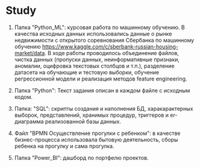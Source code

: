 # Study
<!-- В папках выложены примеры работ, выполненные за время обучения в GeekBrains -->

1. Папка "Python_ML": курсовая работа по машинному обучению. В качества исходных данных использовались данные о рынке недвижимости c открытого соревнования Сбербанка по
машинному обучению https://www.kaggle.com/c/sberbank-russian-housing-market/data.
В ходе работы проводилось объединение файлов, чистка данных (пропуски данных, неинформативные признаки, аномалии, оцифровка текстовых столбцов и т.п.), разделение  датасета на обучающие и тестовую выборки, обучение регрессионной модели и реализация методов feature engineering. 

2. Папка "Python": Текст задания описан в каждом файле с исходным кодом.

3. Папка: "SQL": скрипты создания и наполнения БД, харакарактерных выборок, представлений, хранимых процедур, триггеров и er-диаграмма реализованной базы данных. 

4. Файл "BPMN Осуществление прогулки с ребенком": в качестве бизнес-процесса использовала бытовую деятельность, сборы ребенка на прогулку и сама прогулка.

5. Папка "Power_BI": дашборд по портфелю проектов.
